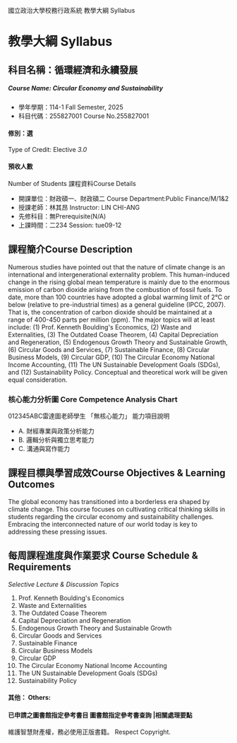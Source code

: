 國立政治大學校務行政系統 教學大綱 Syllabus
# 教學大綱 Syllabus
##  科目名稱：循環經濟和永續發展
#####  Course Name: Circular Economy and Sustainability
  * 學年學期：114-1 Fall Semester, 2025 
  * 科目代碼：255827001 Course No.255827001
#### 修別：選
Type of Credit: Elective 
_3.0_
#### 預收人數
Number of Students
課程資料Course Details
  * 開課單位：財政碩一、財政碩二 Course Department:Public Finance/M/1&2 
  * 授課老師：林其昂 Instructor: LIN CHI-ANG 
  * 先修科目：無Prerequisite(N/A)
  * 上課時間：二234 Session: tue09-12 
##  課程簡介Course Description
Numerous studies have pointed out that the nature of climate change is an international and intergenerational externality problem. This human-induced change in the rising global mean temperature is mainly due to the enormous emission of carbon dioxide arising from the combustion of fossil fuels. To date, more than 100 countries have adopted a global warming limit of 2°C or below (relative to pre-industrial times) as a general guideline (IPCC, 2007). That is, the concentration of carbon dioxide should be maintained at a range of 400-450 parts per million (ppm). The major topics will at least include: (1) Prof. Kenneth Boulding's Economics, (2) Waste and Externalities, (3) The Outdated Coase Theorem, (4) Capital Depreciation and Regeneration, (5) Endogenous Growth Theory and Sustainable Growth, (6) Circular Goods and Services, (7) Sustainable Finance, (8) Circular Business Models, (9) Circular GDP, (10) The Circular Economy National Income Accounting, (11) The UN Sustainable Development Goals (SDGs), and (12) Sustainability Policy. Conceptual and theoretical work will be given equal consideration.
###  核心能力分析圖 Core Competence Analysis Chart
012345ABC雷達圖老師學生
「無核心能力」 
能力項目說明
  * A. 財經專業與政策分析能力
  * B. 邏輯分析與獨立思考能力
  * C. 溝通與寫作能力
##  課程目標與學習成效Course Objectives & Learning Outcomes 
The global economy has transitioned into a borderless era shaped by climate change. This course focuses on cultivating critical thinking skills in students regarding the circular economy and sustainability challenges. Embracing the interconnected nature of our world today is key to addressing these pressing issues.
##  每周課程進度與作業要求 Course Schedule & Requirements
_Selective Lecture & Discussion Topics_
  1. Prof. Kenneth Boulding's Economics
  2. Waste and Externalities
  3. The Outdated Coase Theorem
  4. Capital Depreciation and Regeneration
  5. Endogenous Growth Theory and Sustainable Growth
  6. Circular Goods and Services
  7. Sustainable Finance
  8. Circular Business Models
  9. Circular GDP
  10. The Circular Economy National Income Accounting
  11. The UN Sustainable Development Goals (SDGs)
  12. Sustainability Policy
####  其他： Others:
####  已申請之圖書館指定參考書目  圖書館指定參考書查詢 |相關處理要點
維護智慧財產權，務必使用正版書籍。 Respect Copyright.